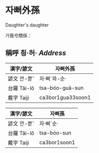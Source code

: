 # 자뻐外孫

Daughter's daughter

가我兮關係：

## 稱呼 칑·허· _Address_

漢字/諺文 | 자뻐外孫
--- | ---
諺文 깐-뿐ˆ | 자·뻐ˊ꽈-순·
台羅 Tâi-lô | tsa-bóo-guā-sun
戴字 Taiji | ca3bor1gua33soon1


漢字/諺文 | 자뻐孫
--- | ---
諺文 깐-뿐ˆ | 자·뻐ˊ순·
台羅 Tâi-lô | tsa-bóo-sun
戴字 Taiji | ca3bor1soon1


